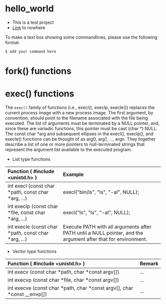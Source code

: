 # hello_world
* This is a test project
* [Link](./README.md) to nowhere 

To make a text box showing some commandlines, please use the following format. 
```
$ add your command here
```

# fork() functions


# exec() functions
The `exec()` family of functions (i.e., execl(), execlp, execle()) replaces the current process image with a new process image.
The first argument, by convention, should point to the filename associated with the file being executed.
The list of arguments must be terminated by a NULL pointer, and, since these are variadic functions, this pointer must be cast (char *) NULL.
The const char *arg and subsequent ellipses in the execl(), execlp(), and execle() functions can be thought of as arg0, arg1, ..., argn. They together describe a list of one or more pointers to null-terminated strings that represent the argument list available to the executed program.

* List type functions

|      Function ( #include <unistd.h> )                    |  Example                  |
|:---------------------------------------------------------|:--------------------------|
| int execl (const char *path, const char *arg, ...)       | execl("bin/ls", "ls", "-al", NULL); |
| int execlp (const char *file, const char *arg, ...)      | execl("ls", "ls", "-al", NULL); |
| int execle (const char *path, const char *arg, ...)      | Execute PATH with all arguments after PATH until a NULL pointer, and the argument after that for environment. |

* Vector type functions

|      Function ( #include <unistd.h> )                    |  Remark                   |
|:---------------------------------------------------------|:--------------------------|
| int execv (const char *path, char *const argv[])         | ...                       |
| int execvp (const char *file, char *const argv[])        | ...                       |
| int execve (const char *path, char *const argv[], char *const __envp[])  | ...                       |
